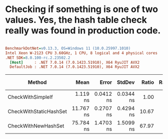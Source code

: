 # Checking if something is one of two values. Yes, the hash table check really was found in production code.



``` ini

BenchmarkDotNet=v0.13.3, OS=Windows 11 (10.0.25997.1010)
Intel Xeon W-2123 CPU 3.60GHz, 1 CPU, 8 logical and 4 physical cores
.NET SDK=8.0.100-rc.2.23502.2
  [Host]     : .NET 7.0.14 (7.0.1423.51910), X64 RyuJIT AVX2
  DefaultJob : .NET 7.0.14 (7.0.1423.51910), X64 RyuJIT AVX2


```
|                Method |      Mean |     Error |    StdDev | Ratio | RatioSD |   Gen0 | Allocated | Alloc Ratio |
|---------------------- |----------:|----------:|----------:|------:|--------:|-------:|----------:|------------:|
|     CheckWithSimpleIf |  1.119 ns | 0.0412 ns | 0.0344 ns |  1.00 |    0.00 |      - |         - |          NA |
| CheckWithStaticHashSet | 11.767 ns | 0.2707 ns | 0.4294 ns | 10.67 |    0.51 |      - |         - |          NA |
|   CheckWithNewHashSet | 75.784 ns | 1.4703 ns | 1.5099 ns | 67.97 |    1.96 | 0.0408 |     176 B |          NA |
